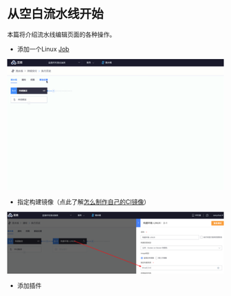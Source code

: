 # 从空白流水线开始



本篇将介绍流水线编辑页面的各种操作。

* 添加一个Linux [Job](https://iwiki.woa.com/display/DevOps/Job)

![](../../.gitbook/assets/add-job.gif)

* 指定构建镜像（点此了解[怎么制作自己的CI镜像](https://iwiki.woa.com/pages/viewpage.action?pageId=15109166)）

![](<../../.gitbook/assets/image (18).png>)

* 添加插件
